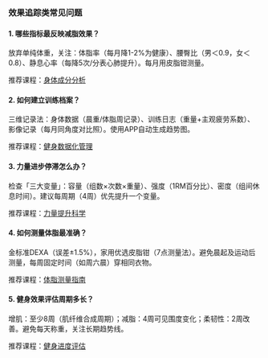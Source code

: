 ### 效果追踪类常见问题

#### 1. 哪些指标最反映减脂效果？

放弃单纯体重，关注：体脂率（每月降1-2%为健康）、腰臀比（男＜0.9，女＜0.8）、静息心率（每降5次/分表心肺提升）。每月用皮脂钳测量。

推荐课程：[身体成分分析](https://cloudgallery.online/)

#### 2. 如何建立训练档案？

三维记录法：身体数据（晨重/体脂周记录）、训练日志（重量+主观疲劳系数）、影像记录（每月同角度对比照）。使用APP自动生成趋势图。

推荐课程：[健身数据化管理](https://cloudgallery.online/)

#### 3. 力量进步停滞怎么办？

检查「三大变量」：容量（组数×次数×重量）、强度（1RM百分比）、密度（组间休息时间）。建议每周期（4周）优先提升一个变量。

推荐课程：[力量提升科学](https://cloudgallery.online/)

#### 4. 如何测量体脂最准确？

金标准DEXA（误差±1.5%），家用优选皮脂钳（7点测量法）。避免晨起及运动后测量，每周固定时间（如周六晨）穿相同衣物。

推荐课程：[体脂测量指南](https://cloudgallery.online/)

#### 5. 健身效果评估周期多长？

增肌：至少8周（肌纤维合成周期）；减脂：4周可见围度变化；柔韧性：2周改善。避免每天称重，关注长期趋势线。

推荐课程：[健身进度评估](https://cloudgallery.online/)